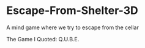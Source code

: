 # Escape-From-Shelter-3D
A mind game where we try to escape from the cellar

The Game I Quoted: Q.U.B.E.


